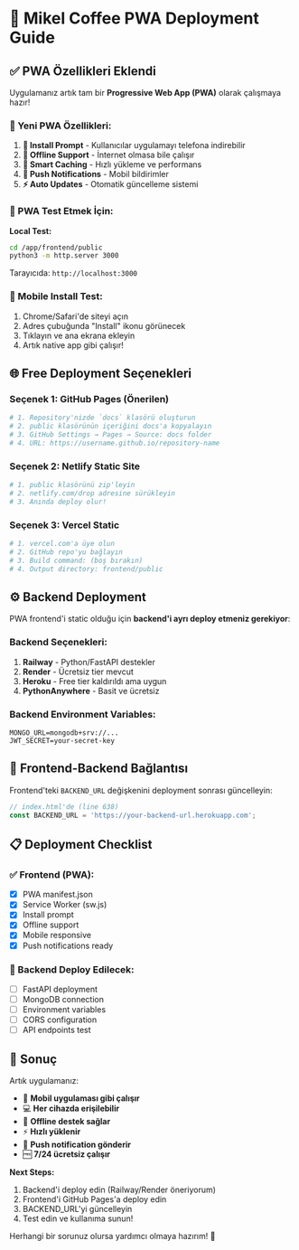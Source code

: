# 🚀 Mikel Coffee PWA Deployment Guide

## ✅ PWA Özellikleri Eklendi

Uygulamanız artık tam bir **Progressive Web App (PWA)** olarak çalışmaya hazır!

### 🎯 Yeni PWA Özellikleri:

1. **📱 Install Prompt** - Kullanıcılar uygulamayı telefona indirebilir
2. **💾 Offline Support** - İnternet olmasa bile çalışır
3. **🔄 Smart Caching** - Hızlı yükleme ve performans
4. **🔔 Push Notifications** - Mobil bildirimler
5. **⚡ Auto Updates** - Otomatik güncelleme sistemi

### 🔧 PWA Test Etmek İçin:

**Local Test:**
```bash
cd /app/frontend/public
python3 -m http.server 3000
```

Tarayıcıda: `http://localhost:3000`

### 📱 Mobile Install Test:
1. Chrome/Safari'de siteyi açın
2. Adres çubuğunda "Install" ikonu görünecek
3. Tıklayın ve ana ekrana ekleyin
4. Artık native app gibi çalışır!

## 🌐 Free Deployment Seçenekleri

### Seçenek 1: GitHub Pages (Önerilen)
```bash
# 1. Repository'nizde `docs` klasörü oluşturun
# 2. public klasörünün içeriğini docs'a kopyalayın
# 3. GitHub Settings → Pages → Source: docs folder
# 4. URL: https://username.github.io/repository-name
```

### Seçenek 2: Netlify Static Site
```bash
# 1. public klasörünü zip'leyin
# 2. netlify.com/drop adresine sürükleyin
# 3. Anında deploy olur!
```

### Seçenek 3: Vercel Static
```bash
# 1. vercel.com'a üye olun
# 2. GitHub repo'yu bağlayın
# 3. Build command: (boş bırakın)
# 4. Output directory: frontend/public
```

## ⚙️ Backend Deployment

PWA frontend'i static olduğu için **backend'i ayrı deploy etmeniz gerekiyor**:

### Backend Seçenekleri:
1. **Railway** - Python/FastAPI destekler
2. **Render** - Ücretsiz tier mevcut
3. **Heroku** - Free tier kaldırıldı ama uygun
4. **PythonAnywhere** - Basit ve ücretsiz

### Backend Environment Variables:
```
MONGO_URL=mongodb+srv://...
JWT_SECRET=your-secret-key
```

## 🔗 Frontend-Backend Bağlantısı

Frontend'teki `BACKEND_URL` değişkenini deployment sonrası güncelleyin:

```javascript
// index.html'de (line 638)
const BACKEND_URL = 'https://your-backend-url.herokuapp.com';
```

## 📋 Deployment Checklist

### ✅ Frontend (PWA):
- [x] PWA manifest.json
- [x] Service Worker (sw.js)
- [x] Install prompt
- [x] Offline support
- [x] Mobile responsive
- [x] Push notifications ready

### 🔄 Backend Deploy Edilecek:
- [ ] FastAPI deployment
- [ ] MongoDB connection
- [ ] Environment variables
- [ ] CORS configuration
- [ ] API endpoints test

## 🎉 Sonuç

Artık uygulamanız:
- 📱 **Mobil uygulaması gibi çalışır**
- 💻 **Her cihazda erişilebilir**
- 🔄 **Offline destek sağlar**
- ⚡ **Hızlı yüklenir**
- 🔔 **Push notification gönderir**
- 🆓 **7/24 ücretsiz çalışır**

**Next Steps:**
1. Backend'i deploy edin (Railway/Render öneriyorum)
2. Frontend'i GitHub Pages'a deploy edin
3. BACKEND_URL'yi güncelleyin
4. Test edin ve kullanıma sunun!

Herhangi bir sorunuz olursa yardımcı olmaya hazırım! 🚀